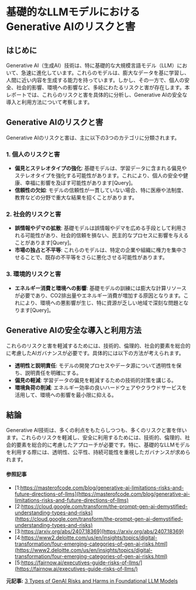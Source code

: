 # 基礎的なLLMモデルにおけるGenerative AIのリスクと害

## はじめに

Generative AI（生成AI）技術は、特に基礎的な大規模言語モデル（LLM）において、急速に進化しています。これらのモデルは、膨大なデータを基に学習し、人間に近い内容を生成する能力を持っています。しかし、その一方で、個人の安全、社会的影響、環境への影響など、多岐にわたるリスクと害が存在します。本レポートでは、これらのリスクと害を具体的に分析し、Generative AIの安全な導入と利用方法について考察します。

## Generative AIのリスクと害

Generative AIのリスクと害は、主に以下の3つのカテゴリに分類されます。

### 1. 個人のリスクと害

- **偏見とステレオタイプの強化**: 基礎モデルは、学習データに含まれる偏見やステレオタイプを強化する可能性があります。これにより、個人の安全や健康、幸福に影響を及ぼす可能性があります[Query]。
- **信頼性の欠如**: モデルの信頼性が一貫していない場合、特に医療や法制度、教育などの分野で重大な結果を招くことがあります。

### 2. 社会的リスクと害

- **誤情報やデマの拡散**: 基礎モデルは誤情報やデマを広める手段として利用される可能性があり、社会的信頼を損ない、民主的なプロセスに影響を与えることがあります[Query]。
- **市場の独占と不平等**: これらのモデルは、特定の企業や組織に権力を集中させることで、既存の不平等をさらに悪化させる可能性があります。

### 3. 環境的リスクと害

- **エネルギー消費と環境への影響**: 基礎モデルの訓練には膨大な計算リソースが必要であり、CO2排出量やエネルギー消費が増加する原因となります。これにより、環境への悪影響が生じ、特に資源が乏しい地域で深刻な問題となります[Query]。

## Generative AIの安全な導入と利用方法

これらのリスクと害を軽減するためには、技術的、倫理的、社会的要素を総合的に考慮したAIガバナンスが必要です。具体的には以下の方法が考えられます。

- **透明性と説明責任**: モデルの開発プロセスやデータ源について透明性を保ち、説明責任を明確にする。
- **偏見の軽減**: 学習データの偏見を軽減するための技術的対策を講じる。
- **環境負荷の削減**: エネルギー効率の良いハードウェアやクラウドサービスを活用して、環境への影響を最小限に抑える。

## 結論

Generative AI技術は、多くの利点をもたらしつつも、多くのリスクと害を伴います。これらのリスクを軽減し、安全に利用するためには、技術的、倫理的、社会的要素を総合的に考慮したアプローチが必要です。特に、基礎的なLLMモデルを利用する際には、透明性、公平性、持続可能性を重視したガバナンスが求められます。

#### 参照記事
- [1:https://masterofcode.com/blog/generative-ai-limitations-risks-and-future-directions-of-llms](https://masterofcode.com/blog/generative-ai-limitations-risks-and-future-directions-of-llms)
- [2:https://cloud.google.com/transform/the-prompt-gen-ai-demystified-understanding-types-and-risks](https://cloud.google.com/transform/the-prompt-gen-ai-demystified-understanding-types-and-risks)
- [3:https://arxiv.org/abs/2407.18369](https://arxiv.org/abs/2407.18369)
- [4:https://www2.deloitte.com/us/en/insights/topics/digital-transformation/four-emerging-categories-of-gen-ai-risks.html](https://www2.deloitte.com/us/en/insights/topics/digital-transformation/four-emerging-categories-of-gen-ai-risks.html)
- [5:https://fairnow.ai/executives-guide-risks-of-llms/](https://fairnow.ai/executives-guide-risks-of-llms/)


**元記事:** [3 Types of GenAI Risks and Harms in Foundational LLM Models](https://www.ictworks.org/generative-ai-risks-and-harms-llm-models/)